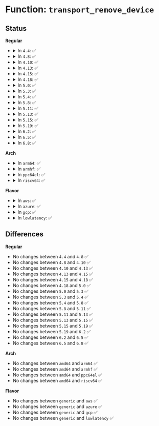 # Function: <code>transport_remove_device</code>

## Status
<b>Regular</b>
<ul>
<li>
<details>
<summary>In <code>4.4</code>: ✅</summary>

```c
void transport_remove_device(struct device *dev);
```

**Collision:** Unique Global

**Inline:** No

**Transformation:** False

**Instances:**

```
In drivers/base/transport_class.c (ffffffff81550b30)
Location: drivers/base/transport_class.c:247
Inline: False
Direct callers:
  - drivers/scsi/hosts.c:scsi_remove_host
  - drivers/scsi/scsi_scan.c:scsi_target_reap_ref_release
  - drivers/scsi/scsi_sysfs.c:__scsi_remove_device
  - drivers/ata/libata-transport.c:ata_tdev_delete
  - drivers/ata/libata-transport.c:ata_tlink_delete
  - drivers/ata/libata-transport.c:ata_tport_delete
  - drivers/ata/libata-transport.c:ata_tlink_add
  - drivers/ata/libata-transport.c:ata_tport_add
```
**Symbols:**

```
ffffffff81550b30-ffffffff81550b47: transport_remove_device (STB_GLOBAL)
```
</details>
</li>
<li>
<details>
<summary>In <code>4.8</code>: ✅</summary>

```c
void transport_remove_device(struct device *dev);
```

**Collision:** Unique Global

**Inline:** No

**Transformation:** False

**Instances:**

```
In drivers/base/transport_class.c (ffffffff815a2930)
Location: drivers/base/transport_class.c:247
Inline: False
Direct callers:
  - drivers/scsi/hosts.c:scsi_remove_host
  - drivers/scsi/scsi_scan.c:scsi_target_reap_ref_release
  - drivers/scsi/scsi_sysfs.c:__scsi_remove_device
  - drivers/ata/libata-transport.c:ata_tdev_delete
  - drivers/ata/libata-transport.c:ata_tlink_add
  - drivers/ata/libata-transport.c:ata_tlink_delete
  - drivers/ata/libata-transport.c:ata_tport_add
  - drivers/ata/libata-transport.c:ata_tport_delete
```
**Symbols:**

```
ffffffff815a2930-ffffffff815a2947: transport_remove_device (STB_GLOBAL)
```
</details>
</li>
<li>
<details>
<summary>In <code>4.10</code>: ✅</summary>

```c
void transport_remove_device(struct device *dev);
```

**Collision:** Unique Global

**Inline:** No

**Transformation:** False

**Instances:**

```
In drivers/base/transport_class.c (ffffffff815d10b0)
Location: drivers/base/transport_class.c:247
Inline: False
Direct callers:
  - drivers/scsi/hosts.c:scsi_remove_host
  - drivers/scsi/scsi_scan.c:scsi_target_reap_ref_release
  - drivers/scsi/scsi_sysfs.c:__scsi_remove_device
  - drivers/ata/libata-transport.c:ata_tdev_delete
  - drivers/ata/libata-transport.c:ata_tlink_add
  - drivers/ata/libata-transport.c:ata_tlink_delete
  - drivers/ata/libata-transport.c:ata_tport_add
  - drivers/ata/libata-transport.c:ata_tport_delete
```
**Symbols:**

```
ffffffff815d10b0-ffffffff815d10c7: transport_remove_device (STB_GLOBAL)
```
</details>
</li>
<li>
<details>
<summary>In <code>4.13</code>: ✅</summary>

```c
void transport_remove_device(struct device *dev);
```

**Collision:** Unique Global

**Inline:** No

**Transformation:** False

**Instances:**

```
In drivers/base/transport_class.c (ffffffff815e5a90)
Location: drivers/base/transport_class.c:247
Inline: False
Direct callers:
  - drivers/scsi/hosts.c:scsi_remove_host
  - drivers/scsi/scsi_scan.c:scsi_target_reap_ref_put
  - drivers/scsi/scsi_sysfs.c:__scsi_remove_device
  - drivers/ata/libata-transport.c:ata_tdev_delete
  - drivers/ata/libata-transport.c:ata_tlink_add
  - drivers/ata/libata-transport.c:ata_tlink_delete
  - drivers/ata/libata-transport.c:ata_tport_add
  - drivers/ata/libata-transport.c:ata_tport_delete
```
**Symbols:**

```
ffffffff815e5a90-ffffffff815e5aa7: transport_remove_device (STB_GLOBAL)
```
</details>
</li>
<li>
<details>
<summary>In <code>4.15</code>: ✅</summary>

```c
void transport_remove_device(struct device *dev);
```

**Collision:** Unique Global

**Inline:** No

**Transformation:** False

**Instances:**

```
In drivers/base/transport_class.c (ffffffff8164cd90)
Location: drivers/base/transport_class.c:247
Inline: False
Direct callers:
  - drivers/scsi/hosts.c:scsi_remove_host
  - drivers/scsi/scsi_scan.c:scsi_target_reap_ref_release
  - drivers/scsi/scsi_sysfs.c:__scsi_remove_device
  - drivers/ata/libata-transport.c:ata_tdev_delete
  - drivers/ata/libata-transport.c:ata_tlink_add
  - drivers/ata/libata-transport.c:ata_tlink_delete
  - drivers/ata/libata-transport.c:ata_tport_add
  - drivers/ata/libata-transport.c:ata_tport_delete
```
**Symbols:**

```
ffffffff8164cd90-ffffffff8164cda7: transport_remove_device (STB_GLOBAL)
```
</details>
</li>
<li>
<details>
<summary>In <code>4.18</code>: ✅</summary>

```c
void transport_remove_device(struct device *dev);
```

**Collision:** Unique Global

**Inline:** No

**Transformation:** False

**Instances:**

```
In drivers/base/transport_class.c (ffffffff81688370)
Location: drivers/base/transport_class.c:246
Inline: False
Direct callers:
  - drivers/scsi/hosts.c:scsi_remove_host
  - drivers/scsi/scsi_scan.c:scsi_target_reap_ref_release
  - drivers/scsi/scsi_sysfs.c:__scsi_remove_device
  - drivers/ata/libata-transport.c:ata_tdev_delete
  - drivers/ata/libata-transport.c:ata_tlink_add
  - drivers/ata/libata-transport.c:ata_tlink_delete
  - drivers/ata/libata-transport.c:ata_tport_add
  - drivers/ata/libata-transport.c:ata_tport_delete
```
**Symbols:**

```
ffffffff81688370-ffffffff81688387: transport_remove_device (STB_GLOBAL)
```
</details>
</li>
<li>
<details>
<summary>In <code>5.0</code>: ✅</summary>

```c
void transport_remove_device(struct device *dev);
```

**Collision:** Unique Global

**Inline:** No

**Transformation:** False

**Instances:**

```
In drivers/base/transport_class.c (ffffffff816a8060)
Location: drivers/base/transport_class.c:246
Inline: False
Direct callers:
  - drivers/scsi/hosts.c:scsi_remove_host
  - drivers/scsi/scsi_scan.c:scsi_target_reap_ref_release
  - drivers/scsi/scsi_sysfs.c:__scsi_remove_device
  - drivers/ata/libata-transport.c:ata_tdev_delete
  - drivers/ata/libata-transport.c:ata_tlink_add
  - drivers/ata/libata-transport.c:ata_tlink_delete
  - drivers/ata/libata-transport.c:ata_tport_add
  - drivers/ata/libata-transport.c:ata_tport_delete
```
**Symbols:**

```
ffffffff816a8060-ffffffff816a8077: transport_remove_device (STB_GLOBAL)
```
</details>
</li>
<li>
<details>
<summary>In <code>5.3</code>: ✅</summary>

```c
void transport_remove_device(struct device *dev);
```

**Collision:** Unique Global

**Inline:** No

**Transformation:** False

**Instances:**

```
In drivers/base/transport_class.c (ffffffff816e1250)
Location: drivers/base/transport_class.c:246
Inline: False
Direct callers:
  - drivers/scsi/hosts.c:scsi_remove_host
  - drivers/scsi/scsi_scan.c:scsi_target_reap_ref_release
  - drivers/scsi/scsi_sysfs.c:__scsi_remove_device
  - drivers/ata/libata-transport.c:ata_tdev_delete
  - drivers/ata/libata-transport.c:ata_tlink_add
  - drivers/ata/libata-transport.c:ata_tlink_delete
  - drivers/ata/libata-transport.c:ata_tport_add
  - drivers/ata/libata-transport.c:ata_tport_delete
```
**Symbols:**

```
ffffffff816e1250-ffffffff816e1267: transport_remove_device (STB_GLOBAL)
```
</details>
</li>
<li>
<details>
<summary>In <code>5.4</code>: ✅</summary>

```c
void transport_remove_device(struct device *dev);
```

**Collision:** Unique Global

**Inline:** No

**Transformation:** False

**Instances:**

```
In drivers/base/transport_class.c (ffffffff81705400)
Location: drivers/base/transport_class.c:246
Inline: False
Direct callers:
  - drivers/scsi/hosts.c:scsi_remove_host
  - drivers/scsi/scsi_scan.c:scsi_target_reap_ref_release
  - drivers/scsi/scsi_sysfs.c:__scsi_remove_device
  - drivers/ata/libata-transport.c:ata_tdev_delete
  - drivers/ata/libata-transport.c:ata_tlink_add
  - drivers/ata/libata-transport.c:ata_tlink_delete
  - drivers/ata/libata-transport.c:ata_tport_add
  - drivers/ata/libata-transport.c:ata_tport_delete
```
**Symbols:**

```
ffffffff81705400-ffffffff81705417: transport_remove_device (STB_GLOBAL)
```
</details>
</li>
<li>
<details>
<summary>In <code>5.8</code>: ✅</summary>

```c
void transport_remove_device(struct device *dev);
```

**Collision:** Unique Global

**Inline:** No

**Transformation:** False

**Instances:**

```
In drivers/base/transport_class.c (ffffffff817bfcd0)
Location: drivers/base/transport_class.c:251
Inline: False
Direct callers:
  - drivers/scsi/hosts.c:scsi_remove_host
  - drivers/scsi/scsi_sysfs.c:__scsi_remove_device
  - drivers/ata/libata-transport.c:ata_tlink_add
  - drivers/ata/libata-transport.c:ata_tlink_add
  - drivers/ata/libata-transport.c:ata_tlink_delete
  - drivers/ata/libata-transport.c:ata_tlink_delete
  - drivers/ata/libata-transport.c:ata_tport_add
  - drivers/ata/libata-transport.c:ata_tport_delete
```
**Symbols:**

```
ffffffff817bfcd0-ffffffff817bfce7: transport_remove_device (STB_GLOBAL)
```
</details>
</li>
<li>
<details>
<summary>In <code>5.11</code>: ✅</summary>

```c
void transport_remove_device(struct device *dev);
```

**Collision:** Unique Global

**Inline:** No

**Transformation:** False

**Instances:**

```
In drivers/base/transport_class.c (ffffffff817d4bd0)
Location: drivers/base/transport_class.c:251
Inline: False
Direct callers:
  - drivers/scsi/hosts.c:scsi_remove_host
  - drivers/scsi/scsi_sysfs.c:__scsi_remove_device
  - drivers/ata/libata-transport.c:ata_tlink_add
  - drivers/ata/libata-transport.c:ata_tlink_add
  - drivers/ata/libata-transport.c:ata_tlink_delete
  - drivers/ata/libata-transport.c:ata_tlink_delete
  - drivers/ata/libata-transport.c:ata_tport_add
  - drivers/ata/libata-transport.c:ata_tport_delete
```
**Symbols:**

```
ffffffff817d4bd0-ffffffff817d4be7: transport_remove_device (STB_GLOBAL)
```
</details>
</li>
<li>
<details>
<summary>In <code>5.13</code>: ✅</summary>

```c
void transport_remove_device(struct device *dev);
```

**Collision:** Unique Global

**Inline:** No

**Transformation:** False

**Instances:**

```
In drivers/base/transport_class.c (ffffffff817b85e0)
Location: drivers/base/transport_class.c:251
Inline: False
Direct callers:
  - drivers/scsi/hosts.c:scsi_remove_host
  - drivers/scsi/scsi_sysfs.c:__scsi_remove_device
  - drivers/ata/libata-transport.c:ata_tlink_add
  - drivers/ata/libata-transport.c:ata_tlink_add
  - drivers/ata/libata-transport.c:ata_tlink_delete
  - drivers/ata/libata-transport.c:ata_tlink_delete
  - drivers/ata/libata-transport.c:ata_tport_add
  - drivers/ata/libata-transport.c:ata_tport_delete
```
**Symbols:**

```
ffffffff817b85e0-ffffffff817b85f7: transport_remove_device (STB_GLOBAL)
```
</details>
</li>
<li>
<details>
<summary>In <code>5.15</code>: ✅</summary>

```c
void transport_remove_device(struct device *dev);
```

**Collision:** Unique Global

**Inline:** No

**Transformation:** False

**Instances:**

```
In drivers/base/transport_class.c (ffffffff81841f80)
Location: drivers/base/transport_class.c:251
Inline: False
Direct callers:
  - drivers/scsi/hosts.c:scsi_remove_host
  - drivers/scsi/scsi_scan.c:scsi_target_reap
  - drivers/scsi/scsi_sysfs.c:__scsi_remove_device
  - drivers/ata/libata-transport.c:ata_tlink_add
  - drivers/ata/libata-transport.c:ata_tlink_add
  - drivers/ata/libata-transport.c:ata_tlink_delete
  - drivers/ata/libata-transport.c:ata_tlink_delete
  - drivers/ata/libata-transport.c:ata_tport_add
  - drivers/ata/libata-transport.c:ata_tport_delete
```
**Symbols:**

```
ffffffff81841f80-ffffffff81841f97: transport_remove_device (STB_GLOBAL)
```
</details>
</li>
<li>
<details>
<summary>In <code>5.19</code>: ✅</summary>

```c
void transport_remove_device(struct device *dev);
```

**Collision:** Unique Global

**Inline:** No

**Transformation:** False

**Instances:**

```
In drivers/base/transport_class.c (ffffffff81985670)
Location: drivers/base/transport_class.c:251
Inline: False
Direct callers:
  - drivers/scsi/hosts.c:scsi_remove_host
  - drivers/scsi/scsi_scan.c:scsi_target_reap
  - drivers/scsi/scsi_sysfs.c:__scsi_remove_device
  - drivers/ata/libata-transport.c:ata_tlink_add
  - drivers/ata/libata-transport.c:ata_tlink_add
  - drivers/ata/libata-transport.c:ata_tlink_delete
  - drivers/ata/libata-transport.c:ata_tlink_delete
  - drivers/ata/libata-transport.c:ata_tport_add
  - drivers/ata/libata-transport.c:ata_tport_delete
```
**Symbols:**

```
ffffffff81985670-ffffffff8198568f: transport_remove_device (STB_GLOBAL)
```
</details>
</li>
<li>
<details>
<summary>In <code>6.2</code>: ✅</summary>

```c
void transport_remove_device(struct device *dev);
```

**Collision:** Unique Global

**Inline:** No

**Transformation:** False

**Instances:**

```
In drivers/base/transport_class.c (ffffffff81af3ac0)
Location: drivers/base/transport_class.c:266
Inline: False
Direct callers:
  - drivers/scsi/hosts.c:scsi_remove_host
  - drivers/scsi/scsi_scan.c:scsi_target_reap
  - drivers/scsi/scsi_sysfs.c:__scsi_remove_device
  - drivers/ata/libata-transport.c:ata_tlink_add
  - drivers/ata/libata-transport.c:ata_tlink_add
  - drivers/ata/libata-transport.c:ata_tlink_delete
  - drivers/ata/libata-transport.c:ata_tlink_delete
  - drivers/ata/libata-transport.c:ata_tport_add
  - drivers/ata/libata-transport.c:ata_tport_delete
```
**Symbols:**

```
ffffffff81af3ac0-ffffffff81af3adf: transport_remove_device (STB_GLOBAL)
```
</details>
</li>
<li>
<details>
<summary>In <code>6.5</code>: ✅</summary>

```c
void transport_remove_device(struct device *dev);
```

**Collision:** Unique Global

**Inline:** No

**Transformation:** False

**Instances:**

```
In drivers/base/transport_class.c (ffffffff81b41cd0)
Location: drivers/base/transport_class.c:266
Inline: False
Direct callers:
  - drivers/scsi/hosts.c:scsi_remove_host
  - drivers/scsi/scsi_scan.c:scsi_target_reap
  - drivers/scsi/scsi_sysfs.c:__scsi_remove_device
  - drivers/ata/libata-transport.c:ata_tlink_add
  - drivers/ata/libata-transport.c:ata_tlink_add
  - drivers/ata/libata-transport.c:ata_tlink_delete
  - drivers/ata/libata-transport.c:ata_tlink_delete
  - drivers/ata/libata-transport.c:ata_tport_add
  - drivers/ata/libata-transport.c:ata_tport_delete
```
**Symbols:**

```
ffffffff81b41cd0-ffffffff81b41cef: transport_remove_device (STB_GLOBAL)
```
</details>
</li>
<li>
<details>
<summary>In <code>6.8</code>: ✅</summary>

```c
void transport_remove_device(struct device *dev);
```

**Collision:** Unique Global

**Inline:** No

**Transformation:** False

**Instances:**

```
In drivers/base/transport_class.c (ffffffff81b99ba0)
Location: drivers/base/transport_class.c:266
Inline: False
Direct callers:
  - drivers/scsi/hosts.c:scsi_remove_host
  - drivers/scsi/scsi_scan.c:scsi_target_reap
  - drivers/scsi/scsi_sysfs.c:__scsi_remove_device
  - drivers/ata/libata-transport.c:ata_tlink_add
  - drivers/ata/libata-transport.c:ata_tlink_add
  - drivers/ata/libata-transport.c:ata_tlink_delete
  - drivers/ata/libata-transport.c:ata_tlink_delete
  - drivers/ata/libata-transport.c:ata_tport_add
  - drivers/ata/libata-transport.c:ata_tport_delete
```
**Symbols:**

```
ffffffff81b99ba0-ffffffff81b99bbf: transport_remove_device (STB_GLOBAL)
```
</details>
</li>
</ul>
<b>Arch</b>
<ul>
<li>
<details>
<summary>In <code>arm64</code>: ✅</summary>

```c
void transport_remove_device(struct device *dev);
```

**Collision:** Unique Global

**Inline:** No

**Transformation:** False

**Instances:**

```
In drivers/base/transport_class.c (ffff8000108f1bc8)
Location: drivers/base/transport_class.c:246
Inline: False
Direct callers:
  - drivers/scsi/hosts.c:scsi_remove_host
  - drivers/scsi/scsi_scan.c:scsi_target_reap_ref_put
  - drivers/scsi/scsi_sysfs.c:__scsi_remove_device
  - drivers/ata/libata-transport.c:ata_tdev_delete
  - drivers/ata/libata-transport.c:ata_tlink_add
  - drivers/ata/libata-transport.c:ata_tlink_delete
  - drivers/ata/libata-transport.c:ata_tport_add
  - drivers/ata/libata-transport.c:ata_tport_delete
```
**Symbols:**

```
ffff8000108f1bc8-ffff8000108f1bfc: transport_remove_device (STB_GLOBAL)
```
</details>
</li>
<li>
<details>
<summary>In <code>armhf</code>: ✅</summary>

```c
void transport_remove_device(struct device *dev);
```

**Collision:** Unique Global

**Inline:** No

**Transformation:** False

**Instances:**

```
In drivers/base/transport_class.c (c09dea2c)
Location: drivers/base/transport_class.c:246
Inline: False
Direct callers:
  - drivers/scsi/hosts.c:scsi_remove_host
  - drivers/scsi/scsi_scan.c:scsi_target_reap_ref_put
  - drivers/scsi/scsi_sysfs.c:__scsi_remove_device
  - drivers/ata/libata-transport.c:ata_tdev_delete
  - drivers/ata/libata-transport.c:ata_tlink_add
  - drivers/ata/libata-transport.c:ata_tlink_delete
  - drivers/ata/libata-transport.c:ata_tport_add
  - drivers/ata/libata-transport.c:ata_tport_delete
```
**Symbols:**

```
c09dea2c-c09dea50: transport_remove_device (STB_GLOBAL)
```
</details>
</li>
<li>
<details>
<summary>In <code>ppc64el</code>: ✅</summary>

```c
void transport_remove_device(struct device *dev);
```

**Collision:** Unique Global

**Inline:** No

**Transformation:** False

**Instances:**

```
In drivers/base/transport_class.c (c00000000098b2c0)
Location: drivers/base/transport_class.c:246
Inline: False
Direct callers:
  - drivers/scsi/hosts.c:scsi_remove_host
  - drivers/scsi/scsi_scan.c:scsi_target_reap
  - drivers/scsi/scsi_sysfs.c:__scsi_remove_device
  - drivers/scsi/scsi_transport_srp.c:srp_rport_del
  - drivers/ata/libata-transport.c:ata_tdev_delete
  - drivers/ata/libata-transport.c:ata_tlink_add
  - drivers/ata/libata-transport.c:ata_tlink_delete
  - drivers/ata/libata-transport.c:ata_tport_add
  - drivers/ata/libata-transport.c:ata_tport_delete
```
**Symbols:**

```
c00000000098b2c0-c00000000098b2fc: transport_remove_device (STB_GLOBAL)
```
</details>
</li>
<li>
<details>
<summary>In <code>riscv64</code>: ✅</summary>

```c
void transport_remove_device(struct device *dev);
```

**Collision:** Unique Global

**Inline:** No

**Transformation:** False

**Instances:**

```
In drivers/base/transport_class.c (ffffffe0005838d0)
Location: drivers/base/transport_class.c:246
Inline: False
Direct callers:
  - drivers/scsi/hosts.c:scsi_remove_host
  - drivers/scsi/scsi_sysfs.c:__scsi_remove_device
  - drivers/ata/libata-transport.c:ata_tdev_delete
  - drivers/ata/libata-transport.c:ata_tlink_add
  - drivers/ata/libata-transport.c:ata_tlink_delete
  - drivers/ata/libata-transport.c:ata_tport_add
  - drivers/ata/libata-transport.c:ata_tport_delete
```
**Symbols:**

```
ffffffe0005838d0-ffffffe000583902: transport_remove_device (STB_GLOBAL)
```
</details>
</li>
</ul>
<b>Flavor</b>
<ul>
<li>
<details>
<summary>In <code>aws</code>: ✅</summary>

```c
void transport_remove_device(struct device *dev);
```

**Collision:** Unique Global

**Inline:** No

**Transformation:** False

**Instances:**

```
In drivers/base/transport_class.c (ffffffff816cab50)
Location: drivers/base/transport_class.c:246
Inline: False
Direct callers:
  - drivers/scsi/hosts.c:scsi_remove_host
  - drivers/scsi/scsi_scan.c:scsi_target_reap_ref_release
  - drivers/scsi/scsi_sysfs.c:__scsi_remove_device
  - drivers/ata/libata-transport.c:ata_tdev_delete
  - drivers/ata/libata-transport.c:ata_tlink_add
  - drivers/ata/libata-transport.c:ata_tlink_delete
  - drivers/ata/libata-transport.c:ata_tport_add
  - drivers/ata/libata-transport.c:ata_tport_delete
```
**Symbols:**

```
ffffffff816cab50-ffffffff816cab67: transport_remove_device (STB_GLOBAL)
```
</details>
</li>
<li>
<details>
<summary>In <code>azure</code>: ✅</summary>

```c
void transport_remove_device(struct device *dev);
```

**Collision:** Unique Global

**Inline:** No

**Transformation:** False

**Instances:**

```
In drivers/base/transport_class.c (ffffffff816a5e80)
Location: drivers/base/transport_class.c:246
Inline: False
Direct callers:
  - drivers/scsi/hosts.c:scsi_remove_host
  - drivers/scsi/scsi_scan.c:scsi_target_reap_ref_release
  - drivers/scsi/scsi_sysfs.c:__scsi_remove_device
  - drivers/scsi/scsi_transport_fc.c:fc_vport_terminate
  - drivers/scsi/scsi_transport_fc.c:fc_vport_setup
  - drivers/scsi/scsi_transport_fc.c:fc_rport_final_delete
  - drivers/ata/libata-transport.c:ata_tdev_delete
  - drivers/ata/libata-transport.c:ata_tlink_add
  - drivers/ata/libata-transport.c:ata_tlink_delete
  - drivers/ata/libata-transport.c:ata_tport_add
  - drivers/ata/libata-transport.c:ata_tport_delete
```
**Symbols:**

```
ffffffff816a5e80-ffffffff816a5e97: transport_remove_device (STB_GLOBAL)
```
</details>
</li>
<li>
<details>
<summary>In <code>gcp</code>: ✅</summary>

```c
void transport_remove_device(struct device *dev);
```

**Collision:** Unique Global

**Inline:** No

**Transformation:** False

**Instances:**

```
In drivers/base/transport_class.c (ffffffff816f90c0)
Location: drivers/base/transport_class.c:246
Inline: False
Direct callers:
  - drivers/scsi/hosts.c:scsi_remove_host
  - drivers/scsi/scsi_scan.c:scsi_target_reap_ref_release
  - drivers/scsi/scsi_sysfs.c:__scsi_remove_device
  - drivers/ata/libata-transport.c:ata_tdev_delete
  - drivers/ata/libata-transport.c:ata_tlink_add
  - drivers/ata/libata-transport.c:ata_tlink_delete
  - drivers/ata/libata-transport.c:ata_tport_add
  - drivers/ata/libata-transport.c:ata_tport_delete
```
**Symbols:**

```
ffffffff816f90c0-ffffffff816f90d7: transport_remove_device (STB_GLOBAL)
```
</details>
</li>
<li>
<details>
<summary>In <code>lowlatency</code>: ✅</summary>

```c
void transport_remove_device(struct device *dev);
```

**Collision:** Unique Global

**Inline:** No

**Transformation:** False

**Instances:**

```
In drivers/base/transport_class.c (ffffffff81713960)
Location: drivers/base/transport_class.c:246
Inline: False
Direct callers:
  - drivers/scsi/hosts.c:scsi_remove_host
  - drivers/scsi/scsi_scan.c:scsi_target_reap_ref_release
  - drivers/scsi/scsi_sysfs.c:__scsi_remove_device
  - drivers/ata/libata-transport.c:ata_tdev_delete
  - drivers/ata/libata-transport.c:ata_tlink_add
  - drivers/ata/libata-transport.c:ata_tlink_delete
  - drivers/ata/libata-transport.c:ata_tport_add
  - drivers/ata/libata-transport.c:ata_tport_delete
```
**Symbols:**

```
ffffffff81713960-ffffffff81713977: transport_remove_device (STB_GLOBAL)
```
</details>
</li>
</ul>

## Differences
<b>Regular</b>
<ul>
<li>
No changes between <code>4.4</code> and <code>4.8</code> ✅
</li>
<li>
No changes between <code>4.8</code> and <code>4.10</code> ✅
</li>
<li>
No changes between <code>4.10</code> and <code>4.13</code> ✅
</li>
<li>
No changes between <code>4.13</code> and <code>4.15</code> ✅
</li>
<li>
No changes between <code>4.15</code> and <code>4.18</code> ✅
</li>
<li>
No changes between <code>4.18</code> and <code>5.0</code> ✅
</li>
<li>
No changes between <code>5.0</code> and <code>5.3</code> ✅
</li>
<li>
No changes between <code>5.3</code> and <code>5.4</code> ✅
</li>
<li>
No changes between <code>5.4</code> and <code>5.8</code> ✅
</li>
<li>
No changes between <code>5.8</code> and <code>5.11</code> ✅
</li>
<li>
No changes between <code>5.11</code> and <code>5.13</code> ✅
</li>
<li>
No changes between <code>5.13</code> and <code>5.15</code> ✅
</li>
<li>
No changes between <code>5.15</code> and <code>5.19</code> ✅
</li>
<li>
No changes between <code>5.19</code> and <code>6.2</code> ✅
</li>
<li>
No changes between <code>6.2</code> and <code>6.5</code> ✅
</li>
<li>
No changes between <code>6.5</code> and <code>6.8</code> ✅
</li>
</ul>
<b>Arch</b>
<ul>
<li>
No changes between <code>amd64</code> and <code>arm64</code> ✅
</li>
<li>
No changes between <code>amd64</code> and <code>armhf</code> ✅
</li>
<li>
No changes between <code>amd64</code> and <code>ppc64el</code> ✅
</li>
<li>
No changes between <code>amd64</code> and <code>riscv64</code> ✅
</li>
</ul>
<b>Flavor</b>
<ul>
<li>
No changes between <code>generic</code> and <code>aws</code> ✅
</li>
<li>
No changes between <code>generic</code> and <code>azure</code> ✅
</li>
<li>
No changes between <code>generic</code> and <code>gcp</code> ✅
</li>
<li>
No changes between <code>generic</code> and <code>lowlatency</code> ✅
</li>
</ul>
